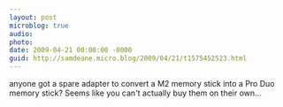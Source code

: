 ```yaml
---
layout: post
microblog: true
audio: 
photo: 
date: 2009-04-21 00:00:00 -0000
guid: http://samdeane.micro.blog/2009/04/21/t1575452523.html
---
```

anyone got a spare adapter to convert a M2 memory stick into a Pro Duo memory stick? Seems like you can't actually buy them on their own...
